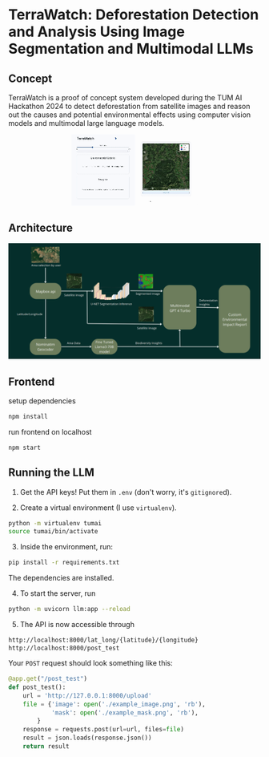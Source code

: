 # TerraWatch: Deforestation Detection and Analysis Using Image Segmentation and Multimodal LLMs

## Concept

TerraWatch is a proof of concept system developed during the TUM AI Hackathon 2024 to detect deforestation from satellite images and reason out the causes and potential environmental effects using computer vision models and multimodal large language models.


<p align="center">
  <img src="./assets/demo_video.gif" width="50%" alt="Video Demo">
</p>


## Architecture

![TerraWatch Architecture](./assets/architecture%20diagram.png)

## Frontend

setup dependencies

```bash 
npm install
```

run frontend on localhost

```bash
npm start
```

## Running the LLM

1. Get the API keys! Put them in `.env` (don't worry, it's `gitignore`d).

2. Create a virtual environment (I use `virtualenv`).
```bash
python -m virtualenv tumai
source tumai/bin/activate
```

3. Inside the environment, run:
```bash
pip install -r requirements.txt
```
The dependencies are installed. 

4. To start the server, run
```bash
python -m uvicorn llm:app --reload
```

5. The API is now accessible through
```url
http://localhost:8000/lat_long/{latitude}/{longitude}
http://localhost:8000/post_test
```

Your `POST` request should look something like this:
```python
@app.get("/post_test")
def post_test():
    url = 'http://127.0.0.1:8000/upload'
    file = {'image': open('./example_image.png', 'rb'),
            'mask': open('./example_mask.png', 'rb'),
        }
    response = requests.post(url=url, files=file)
    result = json.loads(response.json())
    return result
```
